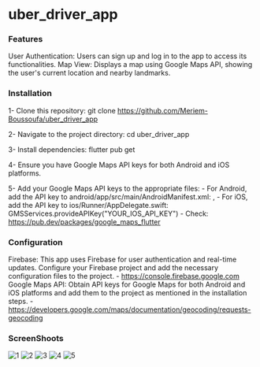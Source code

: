 # uber_driver_app

### Features
User Authentication: Users can sign up and log in to the app to access its functionalities.
Map View: Displays a map using Google Maps API, showing the user's current location and nearby landmarks.

### Installation

1- Clone this repository: git clone https://github.com/Meriem-Boussoufa/uber_driver_app

2- Navigate to the project directory: cd uber_driver_app

3- Install dependencies: flutter pub get

4- Ensure you have Google Maps API keys for both Android and iOS platforms.

5- Add your Google Maps API keys to the appropriate files:
    - For Android, add the API key to android/app/src/main/AndroidManifest.xml: <meta-data android:name="com.google.android.geo.API_KEY" android:value="YOUR_ANDROID_API_KEY"/>, 
    - For iOS, add the API key to ios/Runner/AppDelegate.swift: GMSServices.provideAPIKey("YOUR_IOS_API_KEY")
    - Check: https://pub.dev/packages/google_maps_flutter

### Configuration

Firebase: This app uses Firebase for user authentication and real-time updates. Configure your Firebase project and add the necessary configuration files to the project.
    - https://console.firebase.google.com
Google Maps API: Obtain API keys for Google Maps for both Android and iOS platforms and add them to the project as mentioned in the installation steps.
    - https://developers.google.com/maps/documentation/geocoding/requests-geocoding

### ScreenShoots

![1](https://github.com/Meriem-Boussoufa/uber_driver_app/assets/93092761/fcfdaa33-aa37-4782-9055-fa2c23e2d293)
![2](https://github.com/Meriem-Boussoufa/uber_driver_app/assets/93092761/11d2ea2a-6d6a-43a1-860d-3ed5dc7fa9e7)
![3](https://github.com/Meriem-Boussoufa/uber_driver_app/assets/93092761/3c4761f7-7583-4162-9479-0c3974bbb07e)
![4](https://github.com/Meriem-Boussoufa/uber_driver_app/assets/93092761/4e301364-a4db-4870-84a9-ef94f75cefe9)
![5](https://github.com/Meriem-Boussoufa/uber_driver_app/assets/93092761/ca202e99-5399-4e33-baa2-e7243642743d)
